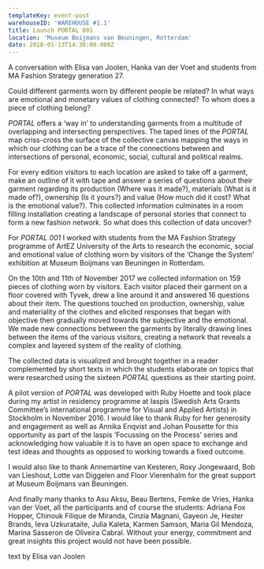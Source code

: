 ```yaml
---
templateKey: event-post
warehouseID: 'WAREHOUSE #1.1'
title: Launch PORTAL 001
location: 'Museum Boijmans van Beuningen, Rotterdam'
date: 2018-01-13T14:30:00.000Z
---
```

A conversation with Elisa van Joolen, Hanka van der Voet and students from MA Fashion Strategy generation 27.

Could different garments worn by different people be related? In what ways are emotional and monetary values of clothing connected? To whom does a piece of clothing belong?

*PORTAL* offers a ‘way in’ to understanding garments from a multitude of overlapping and intersecting perspectives. The taped lines of the *PORTAL* map criss-cross the surface of the collective canvas mapping the ways in which our clothing can be a trace of the connections between and intersections of personal, economic, social, cultural and political realms.

For every edition visitors to each location are asked to take off a garment, make an outline of it with tape and answer a series of questions about their garment regarding its production (Where was it made?), materials (What is it made of?), ownership (Is it yours?) and value (How much did it cost? What is the emotional value?). This collected information culminates in a room filling installation creating a landscape of personal stories that connect to form a new fashion network. So what does this collection of data uncover?

For *PORTAL 001* I worked with students from the MA Fashion Strategy programme of ArtEZ University of the Arts to research the economic, social and emotional value of clothing worn by visitors of the ‘Change the System’ exhibition at Museum Boijmans van Beuningen in Rotterdam.

On the 10th and 11th of November 2017 we collected information on 159 pieces of clothing worn by visitors. Each visitor placed their garment on a floor covered with Tyvek, drew a line around it and answered 16 questions about their item. The questions touched on production, ownership, value and materiality of the clothes and elicited responses that began with objective then gradually moved towards the subjective and the emotional. We made new connections between the garments by literally drawing lines between the items of the various visitors, creating a network that reveals a complex and layered system of the reality of clothing.

The collected data is visualized and brought together in a reader complemented by short texts in which the students elaborate on topics that were researched using the sixteen *PORTAL* questions as their starting point.

A pilot version of *PORTAL* was developed with Ruby Hoette and took place during my artist in residency programme at Iaspis (Swedish Arts Grants Committee’s international programme for Visual and Applied Artists) in Stockholm in November 2016. I would like to thank Ruby for her generosity and engagement as well as Annika Enqvist and Johan Pousette for this opportunity as part of the Iaspis ‘Focussing on the Process’ series and acknowledging how valuable it is to have an open space to exchange and test ideas and thoughts as opposed to working towards a fixed outcome.

I would also like to thank Annemartine van Kesteren, Roxy Jongewaard, Bob van Lieshout, Lotte van Diggelen and Floor Vierenhalm for the great support at Museum Boijmans van Beuningen.

And finally many thanks to Asu Aksu, Beau Bertens, Femke de Vries, Hanka van der Voet, all the participants and of course the students: Adriana Fox Hopper, Chinouk Filique de Miranda, Cinzia Magnani, Gayeon Je, Hester Brands, Ieva Uzkurataite, Julia Kaleta, Karmen Samson, Maria Gil Mendoza, Marina Sasseron de Oliveira Cabral. Without your energy, commitment and great insights this project would not have been possible.

text by Elisa van Joolen